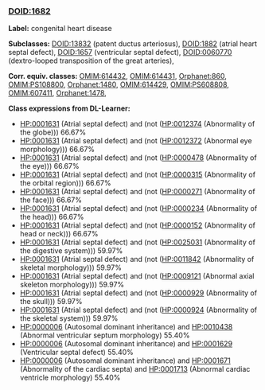 
### [DOID:1682](http://purl.obolibrary.org/obo/DOID_1682)
**Label:** congenital heart disease

**Subclasses:** [DOID:13832](http://purl.obolibrary.org/obo/DOID_13832) (patent ductus arteriosus), [DOID:1882](http://purl.obolibrary.org/obo/DOID_1882) (atrial heart septal defect), [DOID:1657](http://purl.obolibrary.org/obo/DOID_1657) (ventricular septal defect), [DOID:0060770](http://purl.obolibrary.org/obo/DOID_0060770) (dextro-looped transposition of the great arteries), 

**Corr. equiv. classes:** [OMIM:614432](http://purl.obolibrary.org/obo/OMIM_614432), [OMIM:614431](http://purl.obolibrary.org/obo/OMIM_614431), [Orphanet:860](http://www.orpha.net/ORDO/Orphanet_860), [OMIM:PS108800](http://purl.obolibrary.org/obo/OMIM_PS108800), [Orphanet:1480](http://www.orpha.net/ORDO/Orphanet_1480), [OMIM:614429](http://purl.obolibrary.org/obo/OMIM_614429), [OMIM:PS608808](http://purl.obolibrary.org/obo/OMIM_PS608808), [OMIM:607411](http://purl.obolibrary.org/obo/OMIM_607411), [Orphanet:1478](http://www.orpha.net/ORDO/Orphanet_1478), 

**Class expressions from DL-Learner:**

- [HP:0001631](http://purl.obolibrary.org/obo/HP_0001631) (Atrial septal defect) and (not ([HP:0012374](http://purl.obolibrary.org/obo/HP_0012374) (Abnormality of the globe))) 66.67%
- [HP:0001631](http://purl.obolibrary.org/obo/HP_0001631) (Atrial septal defect) and (not ([HP:0012372](http://purl.obolibrary.org/obo/HP_0012372) (Abnormal eye morphology))) 66.67%
- [HP:0001631](http://purl.obolibrary.org/obo/HP_0001631) (Atrial septal defect) and (not ([HP:0000478](http://purl.obolibrary.org/obo/HP_0000478) (Abnormality of the eye))) 66.67%
- [HP:0001631](http://purl.obolibrary.org/obo/HP_0001631) (Atrial septal defect) and (not ([HP:0000315](http://purl.obolibrary.org/obo/HP_0000315) (Abnormality of the orbital region))) 66.67%
- [HP:0001631](http://purl.obolibrary.org/obo/HP_0001631) (Atrial septal defect) and (not ([HP:0000271](http://purl.obolibrary.org/obo/HP_0000271) (Abnormality of the face))) 66.67%
- [HP:0001631](http://purl.obolibrary.org/obo/HP_0001631) (Atrial septal defect) and (not ([HP:0000234](http://purl.obolibrary.org/obo/HP_0000234) (Abnormality of the head))) 66.67%
- [HP:0001631](http://purl.obolibrary.org/obo/HP_0001631) (Atrial septal defect) and (not ([HP:0000152](http://purl.obolibrary.org/obo/HP_0000152) (Abnormality of head or neck))) 66.67%
- [HP:0001631](http://purl.obolibrary.org/obo/HP_0001631) (Atrial septal defect) and (not ([HP:0025031](http://purl.obolibrary.org/obo/HP_0025031) (Abnormality of the digestive system))) 59.97%
- [HP:0001631](http://purl.obolibrary.org/obo/HP_0001631) (Atrial septal defect) and (not ([HP:0011842](http://purl.obolibrary.org/obo/HP_0011842) (Abnormality of skeletal morphology))) 59.97%
- [HP:0001631](http://purl.obolibrary.org/obo/HP_0001631) (Atrial septal defect) and (not ([HP:0009121](http://purl.obolibrary.org/obo/HP_0009121) (Abnormal axial skeleton morphology))) 59.97%
- [HP:0001631](http://purl.obolibrary.org/obo/HP_0001631) (Atrial septal defect) and (not ([HP:0000929](http://purl.obolibrary.org/obo/HP_0000929) (Abnormality of the skull))) 59.97%
- [HP:0001631](http://purl.obolibrary.org/obo/HP_0001631) (Atrial septal defect) and (not ([HP:0000924](http://purl.obolibrary.org/obo/HP_0000924) (Abnormality of the skeletal system))) 59.97%
- [HP:0000006](http://purl.obolibrary.org/obo/HP_0000006) (Autosomal dominant inheritance) and [HP:0010438](http://purl.obolibrary.org/obo/HP_0010438) (Abnormal ventricular septum morphology) 55.40%
- [HP:0000006](http://purl.obolibrary.org/obo/HP_0000006) (Autosomal dominant inheritance) and [HP:0001629](http://purl.obolibrary.org/obo/HP_0001629) (Ventricular septal defect) 55.40%
- [HP:0000006](http://purl.obolibrary.org/obo/HP_0000006) (Autosomal dominant inheritance) and [HP:0001671](http://purl.obolibrary.org/obo/HP_0001671) (Abnormality of the cardiac septa) and [HP:0001713](http://purl.obolibrary.org/obo/HP_0001713) (Abnormal cardiac ventricle morphology) 55.40%


